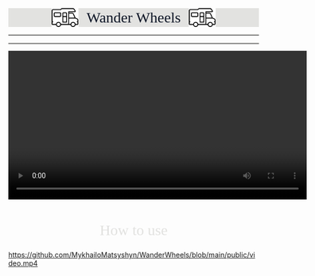 <div style="display: flex; align-items: center; justify-content: center; background-color: #E2E2E0">
  <img src="./public/logo-camper.svg" alt="Logo" width="54px"/>
  <h1 style="margin: 0 16px;  border: none; color: #101828; font: 30px Raleway;">Wander Wheels</h1>
  <img src="./public/logo-camper.svg" alt="Logo" width="54px"/>
</div>
<hr style="border: none; border-top: 2px solid #E2E2E0;">
<!-- 
<img src="./public/HomePage.png" alt="Home Page"> -->

<hr style="border: none; border-top: 2px solid #E2E2E0;">

<video width="600" controls>
  <source src="./public/video.mp4" type="video/mp4">
</video>

<h2 style="text-align: center; color: #E2E2E0; font: 30px Raleway;">How to use</h2>

https://github.com/MykhailoMatsyshyn/WanderWheels/blob/main/public/video.mp4

